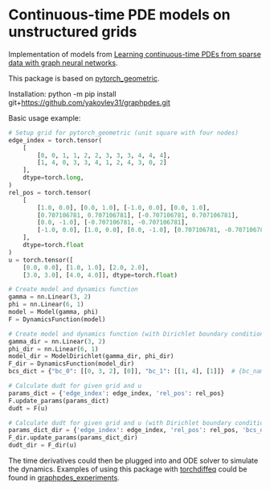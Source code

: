 # Continuous-time PDE models on unstructured grids

Implementation of models from [Learning continuous-time PDEs from sparse data with graph neural networks](https://openreview.net/forum?id=aUX5Plaq7Oy).


This package is based on [pytorch_geometric](https://github.com/rusty1s/pytorch_geometric).

Installation: python -m pip install git+https://github.com/yakovlev31/graphpdes.git

Basic usage example:

```python
# Setup grid for pytorch_geometric (unit square with four nodes)
edge_index = torch.tensor(
    [
        [0, 0, 1, 1, 2, 2, 3, 3, 3, 4, 4, 4], 
        [1, 4, 0, 3, 3, 4, 1, 2, 4, 3, 0, 2]
    ], 
    dtype=torch.long,
)
rel_pos = torch.tensor(
    [
        [1.0, 0.0], [0.0, 1.0], [-1.0, 0.0], [0.0, 1.0], 
        [0.707106781, 0.707106781], [-0.707106781, 0.707106781], 
        [0.0, -1.0], [-0.707106781, -0.707106781], 
        [-1.0, 0.0], [1.0, 0.0], [0.0, -1.0], [0.707106781, -0.707106781],
    ], 
    dtype=torch.float
)
u = torch.tensor([
    [0.0, 0.0], [1.0, 1.0], [2.0, 2.0], 
    [3.0, 3.0], [4.0, 4.0]], dtype=torch.float)

# Create model and dynamics function
gamma = nn.Linear(3, 2)
phi = nn.Linear(6, 1)
model = Model(gamma, phi)
F = DynamicsFunction(model)

# Create model and dynamics function (with Dirichlet boundary conditions)
gamma_dir = nn.Linear(3, 2)
phi_dir = nn.Linear(6, 1)
model_dir = ModelDirichlet(gamma_dir, phi_dir)
F_dir = DynamicsFunction(model_dir)
bcs_dict = {"bc_0": [[0, 3, 2], [0]], "bc_1": [[1, 4], [1]]}  # {bc_name: [[node_inds], [field_inds]], etc.}

# Calculate dudt for given grid and u
params_dict = {'edge_index': edge_index, 'rel_pos': rel_pos}
F.update_params(params_dict)
dudt = F(u)

# Calculate dudt for given grid and u (with Dirichlet boundary conditions)
params_dict_dir = {'edge_index': edge_index, 'rel_pos': rel_pos, 'bcs_dict': bcs_dict}
F_dir.update_params(params_dict_dir)
dudt_dir = F_dir(u)
```

The time derivatives could then be plugged into and ODE solver to simulate the dynamics. Examples of using this package with [torchdiffeq](https://github.com/rtqichen/torchdiffeq) could be found in [graphpdes_experiments](https://github.com/yakovlev31/graphpdes_experiments/).

